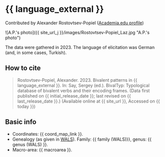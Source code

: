 # {{ language_external }}
Contributed by Alexander Rostovtsev-Popiel ([Academia.edu profile](https://uni-mainz.academia.edu/AlexPopiel))

![A.P.'s photo]({{ site_url_j }}/images/Rostovtsev-Popiel_Laz.jpg "A.P.'s photo")

The data were gathered in 2023. The language of elicitation was German (and, in some cases, Turkish).

## How to cite
> Rostovtsev-Popiel, Alexander. 2023. Bivalent patterns in {{ language_external }}. 
> In: Say, Sergey (ed.). BivalTyp: 
> Typological database of bivalent verbs and their encoding frames. 
> (Data first published on {{ initial_release_date }}; last revised on {{ last_release_date }}.) 
> (Available online at {{ site_url }}, Accessed on {{ today }})

## Basic info
- Coordinates: {{ coord_map_link }}.
- Genealogy (as given in [WALS](https://wals.info/)). Family: {{ family (WALS)}}, genus: {{ genus (WALS) }}.
- Macro-area: {{ macroarea }}.
